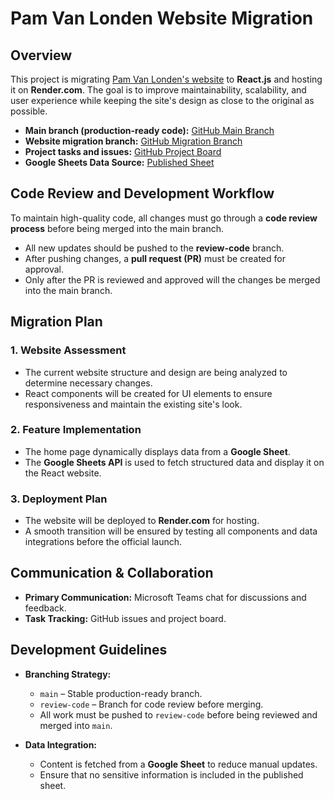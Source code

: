 # Pam Van Londen Website Migration

## Overview

This project is migrating [Pam Van Londen's website](https://pamvanlonden.com/) to **React.js** and hosting it on **Render.com**. The goal is to improve maintainability, scalability, and user experience while keeping the site's design as close to the original as possible.

- **Main branch (production-ready code):** [GitHub Main Branch](https://github.com/PamVanLonden/pvlcom/tree/main)
- **Website migration branch:** [GitHub Migration Branch](https://github.com/PamVanLonden/pvlcom/tree/2024-php-site)
- **Project tasks and issues:** [GitHub Project Board](https://github.com/users/PamVanLonden/projects/1/views/1)
- **Google Sheets Data Source:** [Published Sheet](https://docs.google.com/spreadsheets/d/e/2PACX-1vTyMseqbTrrpUYEXzyDZ0pyh2O4rKBNAClSCt5sEGcjsw-ZxMf-Zx77z2Nf-XIoyib4mz-0Z1-XBEun/pubhtml?gid=1&single=true)

## Code Review and Development Workflow

To maintain high-quality code, all changes must go through a **code review process** before being merged into the main branch.

- All new updates should be pushed to the **review-code** branch.
- After pushing changes, a **pull request (PR)** must be created for approval.
- Only after the PR is reviewed and approved will the changes be merged into the main branch.

## Migration Plan

### 1. Website Assessment
- The current website structure and design are being analyzed to determine necessary changes.
- React components will be created for UI elements to ensure responsiveness and maintain the existing site's look.

### 2. Feature Implementation
- The home page dynamically displays data from a **Google Sheet**.
- The **Google Sheets API** is used to fetch structured data and display it on the React website.

### 3. Deployment Plan
- The website will be deployed to **Render.com** for hosting.
- A smooth transition will be ensured by testing all components and data integrations before the official launch.

## Communication & Collaboration

- **Primary Communication:** Microsoft Teams chat for discussions and feedback.
- **Task Tracking:** GitHub issues and project board.

## Development Guidelines

- **Branching Strategy:**  
  - `main` – Stable production-ready branch.  
  - `review-code` – Branch for code review before merging.  
  - All work must be pushed to `review-code` before being reviewed and merged into `main`.

- **Data Integration:**  
  - Content is fetched from a **Google Sheet** to reduce manual updates.  
  - Ensure that no sensitive information is included in the published sheet.  

